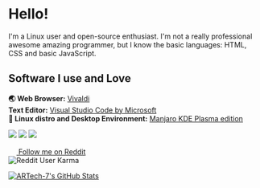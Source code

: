 # Hello!
I'm a Linux user and open-source enthusiast. I'm not a really professional awesome amazing programmer, but I know the basic languages: HTML, CSS and basic JavaScript.
## Software I use and Love
**🌏 Web Browser:** [Vivaldi](https://vivaldi.com/)  
**Text Editor:** [Visual Studio Code by Microsoft](https://code.visualstudio.com/)  
**🐧 Linux distro and Desktop Environment:** [Manjaro KDE Plasma edition](https://manjaro.org/downloads/official/kde/)  
  
<img src="https://img.shields.io/badge/git%20-%23F05033.svg?&style=for-the-badge&logo=git&logoColor=white"> <img src="https://img.shields.io/badge/html5%20-%23E34F26.svg?&style=for-the-badge&logo=html5&logoColor=white"> <img src="https://img.shields.io/badge/css3%20-%231572B6.svg?&style=for-the-badge&logo=css3&logoColor=white">
  
[<img height="16" width="16" src="http://simpleicons.org/icons/reddit.svg"> Follow me on Reddit](https://www.reddit.com/u/ARCyberLinux)  
![Reddit User Karma](https://img.shields.io/reddit/user-karma/combined/ARCyberLinux?color=orange&label=My%20Karma%20on%20Reddit&style=for-the-badge)  
  
[![ARTech-7's GitHub Stats](https://github-readme-stats.vercel.app/api?username=ARTech-7)](https://github.com/ARTech-7)
